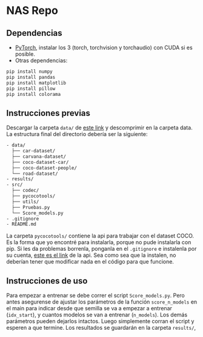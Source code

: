 # NAS Repo

## Dependencias

* [PyTorch](https://pytorch.org/get-started/locally/), instalar los 3 (torch, torchvision y torchaudio) con CUDA si es posible.
* Otras dependencias:

```bash
pip install numpy
pip install pandas
pip install matplotlib
pip install pillow
pip install colorama
```

## Instrucciones previas

Descargar la carpeta `data/` de [este link](https://mega.nz/file/e3hQzbTB#l60DJyVcBs1XezSv4sEJ7QIO1EKhp3QYIEPHUhPza70) y descomprimir en la
carpeta data. La estructura final del directorio debería ser la siguiente:

```bash
- data/
  ├── car-dataset/
  ├── carvana-dataset/
  ├── coco-dataset-car/
  ├── coco-dataset-people/
  └── road-dataset/
- results/
- src/
  ├── codec/
  ├── pycocotools/
  ├── utils/
  ├── Pruebas.py
  └── Score_models.py
- .gitignore
- README.md
```

La carpeta `pycocotools/` contiene la api para trabajar con el dataset COCO. Es la forma que yo encontré para instalarla, porque no pude instalarla con pip. Si les da problemas borrenla, ponganla en el `.gitignore` e instalenla por su cuenta,
[este es el link](https://github.com/cocodataset/cocoapi/) de la api. Sea como sea que la instalen, no deberían tener que modificar nada en
el código para que funcione.

## Instrucciones de uso

Para empezar a entrenar se debe correr el script `Score_models.py`. Pero antes asegurense de ajustar los parámetros de la función `score_n_models`
en el main para indicar desde que semilla se va a empezar a entrenar (`idx_start`), y cuantos modelos se van a entrenar (`n_models`). Los demás
parámetros pueden dejarlos intactos. Luego simplemente corran el script y esperen a que termine. Los resultados se guardarán en la carpeta
`results/`,
